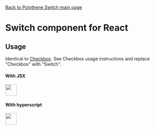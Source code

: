 [Back to Polythene Switch main page](../switch.md)

# Switch component for React


## Usage

Identical to [Checkbox](checkbox.md). See Checkbox usage instructions and replace "Checkbox" with "Switch".

#### With JSX

<a href="https://jsfiddle.net/ArthurClemens/orqdxd4a/" target="_blank"><img src="https://arthurclemens.github.io/assets/polythene/docs/try-out-green.gif" height="36" /></a>

#### With hyperscript

<a href="https://jsfiddle.net/ArthurClemens/0eaeadbm/" target="_blank"><img src="https://arthurclemens.github.io/assets/polythene/docs/try-out-green.gif" height="36" /></a>
